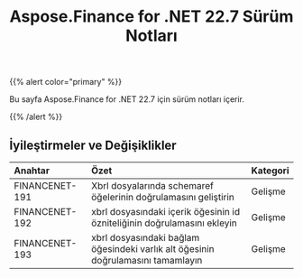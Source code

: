 ﻿---
title: Aspose.Finance for .NET 22.7 Sürüm Notları
type: docs
weight: 20
url: /tr/net/aspose-finance-for-net-22-7-release-notes/
---
{{% alert color="primary" %}}

Bu sayfa Aspose.Finance for .NET 22.7 için sürüm notları içerir.

{{% /alert %}}

## **İyileştirmeler ve Değişiklikler**

|**Anahtar**|**Özet**|**Kategori**|
|:- |:- |:- |
|FINANCENET-191| Xbrl dosyalarında schemaref öğelerinin doğrulamasını geliştirin|Gelişme|
|FINANCENET-192| xbrl dosyasındaki içerik öğesinin id özniteliğinin doğrulamasını ekleyin|Gelişme|
|FINANCENET-193| xbrl dosyasındaki bağlam öğesindeki varlık alt öğesinin doğrulamasını tamamlayın|Gelişme|

